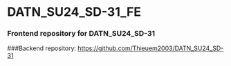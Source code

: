 
# DATN_SU24_SD-31_FE

### Frontend repository for DATN_SU24_SD-31

###Backend repository: https://github.com/Thieuem2003/DATN_SU24_SD-31
